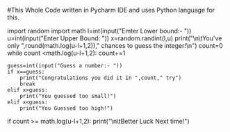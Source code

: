 #This Whole Code written in Pycharm IDE and uses Python language for this.

import random
import math
l=int(input("Emter Lower bound:- "))
u=int(input("Enter Upper Bound: "))
x=random.randint(l,u)
print("\n\tYou've only ",round(math.log(u-l+1,2))," chances to guess the integer!\n")
count=0
while count <math.log(u-l+1,2):
    count+=1

    guess=int(input("Guess a number:- "))
    if x==guess:
        print("Congratulations you did it in ",count," try")
        break
    elif x>guess:
        print("You guessed too small!")
    elif x<guess:
        print("You Guessed too high!")
if count >= math.log(u-l+1,2):
    print("\n\tBetter Luck Next time!")
